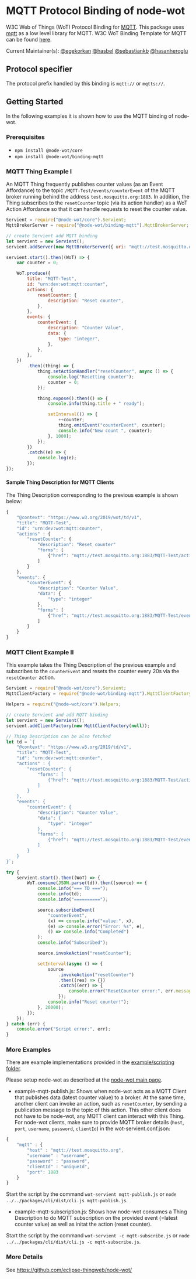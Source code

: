 # MQTT Protocol Binding of node-wot

W3C Web of Things (WoT) Protocol Binding for [MQTT](https://en.wikipedia.org/wiki/MQTT).
This package uses [mqtt](https://www.npmjs.com/package/mqtt) as a low level library for MQTT.
W3C WoT Binding Template for MQTT can be found [here](https://w3c.github.io/wot-binding-templates/bindings/protocols/mqtt/index.html).

Current Maintainer(s): [@egekorkan](https://github.com/egekorkan) [@hasbel](https://github.com/hasbel) [@sebastiankb](https://github.com/sebastiankb) [@hasanheroglu](https://github.com/hasanheroglu)

## Protocol specifier

The protocol prefix handled by this binding is `mqtt://` or `mqtts://`.

## Getting Started

In the following examples it is shown how to use the MQTT binding of node-wot.

### Prerequisites

-   `npm install @node-wot/core`
-   `npm install @node-wot/binding-mqtt`

### MQTT Thing Example I

An MQTT Thing frequently publishes counter values (as an Event Affordance) to the topic `/MQTT-Test/events/counterEvent` of the MQTT broker running behind the address `test.mosquitto.org:1883`.
In addition, the Thing subscribes to the `resetCounter` topic (via its action handler) as a WoT Action Affordance so that
it can handle requests to reset the counter value.

```js
Servient = require("@node-wot/core").Servient;
MqttBrokerServer = require("@node-wot/binding-mqtt").MqttBrokerServer;

// create Servient add MQTT binding
let servient = new Servient();
servient.addServer(new MqttBrokerServer({ uri: "mqtt://test.mosquitto.org" }));

servient.start().then((WoT) => {
    var counter = 0;

    WoT.produce({
        title: "MQTT-Test",
        id: "urn:dev:wot:mqtt:counter",
        actions: {
            resetCounter: {
                description: "Reset counter",
            },
        },
        events: {
            counterEvent: {
                description: "Counter Value",
                data: {
                    type: "integer",
                },
            },
        },
    })
        .then((thing) => {
            thing.setActionHandler("resetCounter", async () => {
                console.log("Resetting counter");
                counter = 0;
            });

            thing.expose().then(() => {
                console.info(thing.title + " ready");

                setInterval(() => {
                    ++counter;
                    thing.emitEvent("counterEvent", counter);
                    console.info("New count ", counter);
                }, 1000);
            });
        })
        .catch((e) => {
            console.log(e);
        });
});
```

#### Sample Thing Description for MQTT Clients

The Thing Description corresponding to the previous example is shown below:

```js
{
    "@context": "https://www.w3.org/2019/wot/td/v1",
    "title": "MQTT-Test",
    "id": "urn:dev:wot:mqtt:counter",
    "actions" : {
        "resetCounter": {
            "description": "Reset counter"
            "forms": [
                {"href": "mqtt://test.mosquitto.org:1883/MQTT-Test/actions/resetCounter"}
            ]
        }
    },
    "events": {
        "counterEvent": {
            "description": "Counter Value",
            "data": {
                "type": "integer"
            },
            "forms": [
                {"href": "mqtt://test.mosquitto.org:1883/MQTT-Test/events/counterEvent"}
            ]
        }
    }
}
```

### MQTT Client Example II

This example takes the Thing Description of the previous example and subscribes to the `counterEvent` and resets the counter every 20s via the `resetCounter` action.

```js
Servient = require("@node-wot/core").Servient;
MqttClientFactory = require("@node-wot/binding-mqtt").MqttClientFactory;

Helpers = require("@node-wot/core").Helpers;

// create Servient and add MQTT binding
let servient = new Servient();
servient.addClientFactory(new MqttClientFactory(null));

// Thing Description can be also fetched
let td = `{
    "@context": "https://www.w3.org/2019/td/v1",
    "title": "MQTT-Test",
    "id": "urn:dev:wot:mqtt:counter",
    "actions" : {
        "resetCounter": {
            "forms": [
                {"href": "mqtt://test.mosquitto.org:1883/MQTT-Test/actions/resetCounter"}
            ]
        }
    },
    "events": {
        "counterEvent": {
            "description": "Counter Value",
            "data": {
                "type": "integer"
            },
            "forms": [
                {"href": "mqtt://test.mosquitto.org:1883/MQTT-Test/events/counterEvent"}
            ]
        }
    }
}`;

try {
    servient.start().then((WoT) => {
        WoT.consume(JSON.parse(td)).then((source) => {
            console.info("=== TD ===");
            console.info(td);
            console.info("==========");

            source.subscribeEvent(
                "counterEvent",
                (x) => console.info("value:", x),
                (e) => console.error("Error: %s", e),
                () => console.info("Completed")
            );
            console.info("Subscribed");

            source.invokeAction("resetCounter");

            setInterval(async () => {
                source
                    .invokeAction("resetCounter")
                    .then((res) => {})
                    .catch((err) => {
                        console.error("ResetCounter error:", err.message);
                    });
                console.info("Reset counter!");
            }, 20000);
        });
    });
} catch (err) {
    console.error("Script error:", err);
}
```

### More Examples

There are example implementations provided in the [example/scripting folder](https://github.com/eclipse-thingweb/node-wot/tree/master/examples/scripts).

Please setup node-wot as described at the [node-wot main page](https://github.com/eclipse-thingweb/node-wot#as-a-standalone-application).

-   example-mqtt-publish.js: Shows when node-wot acts as a MQTT Client that publishes data (latest counter value) to a broker.
    At the same time, another client can invoke an action, such as `resetCounter`, by sending a publication message to the topic of this action.
    This other client does not have to be node-wot, any MQTT client can interact with this Thing.
    For node-wot clients, make sure to provide MQTT broker details (`host`, `port`, `username`, `password`, `clientId`) in the wot-servient.conf.json:

```js
{
    "mqtt" : {
        "host" : "mqtt://test.mosquitto.org",
        "username" : "username",
        "password" : "password",
        "clientId" : "uniqueId",
        "port": 1883
    }
}

```

Start the script by the command `wot-servient mqtt-publish.js` or `node ../../packages/cli/dist/cli.js mqtt-publish.js`.

-   example-mqtt-subscription.js: Shows how node-wot consumes a Thing Description to do MQTT subscription on the provided event (=latest counter value) as well as initat the action (reset counter).

Start the script by the command `wot-servient -c mqtt-subscribe.js` or `node ../../packages/cli/dist/cli.js -c mqtt-subscribe.js`.

### More Details

See <https://github.com/eclipse-thingweb/node-wot/>

